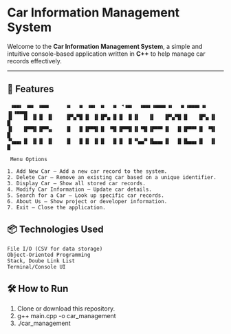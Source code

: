 # Car Information Management System

Welcome to the **Car Information Management System**, a simple and intuitive console-based application written in **C++** to help manage car records effectively.

---

## 🧩 Features

```text
 ▗▄▄▖ ▗▄▖ ▗▄▄▖     ▗▖  ▗▖ ▗▄▖ ▗▖  ▗▖ ◂▗▄▖  ▗▄▄▖▗▄▄▄▖▗▖  ▗▖▗▄▄▄▖▗▖  ▗▖▗▄▄▄▖
▐▌   ▐▌ ▐▌▐▌ ▐▌    ▐▛▚▞▜▌▐▌ ▐▌▐▛▚▖▐▌▐▌ ▐▌▐▌   ▐▌   ▐▛▚▞▜▌▐▌   ▐▛▚▖▐▌  █
▐▌   ▐▛▀▜▌▐▛▀▚▖    ▐▌  ▐▌▐▛▀▜▌▐▌ ▝▜▌▐▛▀▜▌▐▌▝▜▌▐▛▀▀▘▐▌  ▐▌▐▛▀▀▘▐▌ ▝▜▌  █
▝▚▄▄▖▐▌ ▐▌▐▌ ▐▌    ▐▌  ▐▌▐▌ ▐▌▐▌  ▐▌▐▌ ▐▌▝▚▄▞▘▐▙▄▄▖▐▌  ▐▌▐▙▄▄▖▐▌  ▐▌  █

 Menu Options

1. Add New Car – Add a new car record to the system.
2. Delete Car – Remove an existing car based on a unique identifier.
3. Display Car – Show all stored car records.
4. Modify Car Information – Update car details.
5. Search for a Car – Look up specific car records.
6. About Us – Show project or developer information.
7. Exit – Close the application.

```
## 📦 Technologies Used
``` text
File I/O (CSV for data storage)
Object-Oriented Programming
Stack, Doube Link List
Terminal/Console UI
```
## 🛠 How to Run
1. Clone or download this repository.
2. g++ main.cpp -o car_management
3. ./car_management
